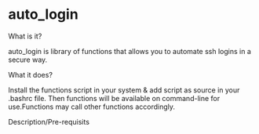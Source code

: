 # auto_login

What is it?

auto_login is library of functions that allows you to automate ssh logins in a secure way.

What it does?

Install the functions script in your system & add script as source in your .bashrc file.
Then functions will be available on command-line for use.Functions may call other functions accordingly.


Description/Pre-requisits

















